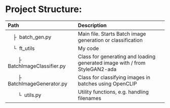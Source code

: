# Project Structure:

| Path                                                          | Description                                                                |
| :------------------------------------------------------------ | :------------------------------------------------------------------------- |
| &ensp;&ensp;&boxvr;&nbsp; batch_gen.py                        | Main file. Starts Batch image generation or classification                 |
| &ensp;&ensp;&boxur;&nbsp; ft_utils                            | My code                                                                    |
| &ensp;&ensp;&ensp;&ensp;&boxvr;&nbsp; BatchImageClassifier.py | Class for generating and loading generated image with / from StyleGAN2-ada |
| &ensp;&ensp;&ensp;&ensp;&boxvr;&nbsp; BatchImageGenerator.py  | Class for classifying images in batches using OpenCLIP                     |
| &ensp;&ensp;&ensp;&ensp;&boxur;&nbsp; utils.py                | Utility functions, e.g. handling filenames                                 |
